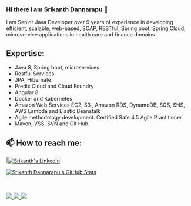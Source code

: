 ### Hi there I am Srikanth Dannarapu 👋

<!--
**srikanthdannarapu/srikanthdannarapu** is a ✨ _special_ ✨ repository because its `README.md` (this file) appears on your GitHub profile.

Here are some ideas to get you started:

- 🔭 I’m currently working on ...
- 🌱 I’m currently learning React Native and SwiftUI
- 👯 I’m looking to collaborate on ...
- 🤔 I’m looking for help with ...
- 💬 Ask me about Objective C, Swift
- 📫 How to reach me: ...
- 😄 Pronouns: ...
- ⚡ Fun fact: ...

-->

I am Senior Java Developer over 9 years of experience in developing efficient, scalable, web-based, SOAP, RESTful, Spring boot, Spring Cloud, microservice applications in health care and finance domains

## Expertise:
* Java 8, Spring boot, microservices
* Restful Services
* JPA, Hibernate
* Predix Cloud and Cloud Foundry 
* Angular 8
* Docker and Kubernetes
* Amazon Web Services EC2, S3 , Amazon RDS, DynamoDB, SQS, SNS, AWS Lambda and Elastic Beanstalk
* Agile methodology development. Certified Safe 4.5 Agile Practitioner
* Maven, VSS, SVN and Git Hub.

## 📫 How to reach me:
|<a href="https://www.linkedin.com/in/srikanth-dannarapu-98a010165/"><img align="center" alt="Srikanth's LinkedIn" src="https://img.icons8.com/bubbles/50/000000/linkedin.png"/></a>|

<a href="https://github.com/srikanthdannarapu" class="rich-diff-level-one">
    <img src="https://github-readme-stats.vercel.app/api?username=srikanthdannarapu&title_color=333&text_color=777&show_icons=true" alt="Srikanth Dannarapu's GitHub Stats" >
  </a>
  
<br><br>
  <a href="https://badges.pufler.dev">
    <img src="https://badges.pufler.dev/visits/srikanthdannarapu/srikanthdannarapu?style=flat-square&color=blue&logo=github">
  </a>
  <a href="https://badges.pufler.dev">
    <img src="https://badges.pufler.dev/years/srikanthdannarapu?style=flat-square&color=blue&logo=github">
  </a>
  <a href="https://badges.pufler.dev">
    <img src="https://badges.pufler.dev/repos/srikanthdannarapu?style=flat-square&color=blue&logo=github">
  </a>

